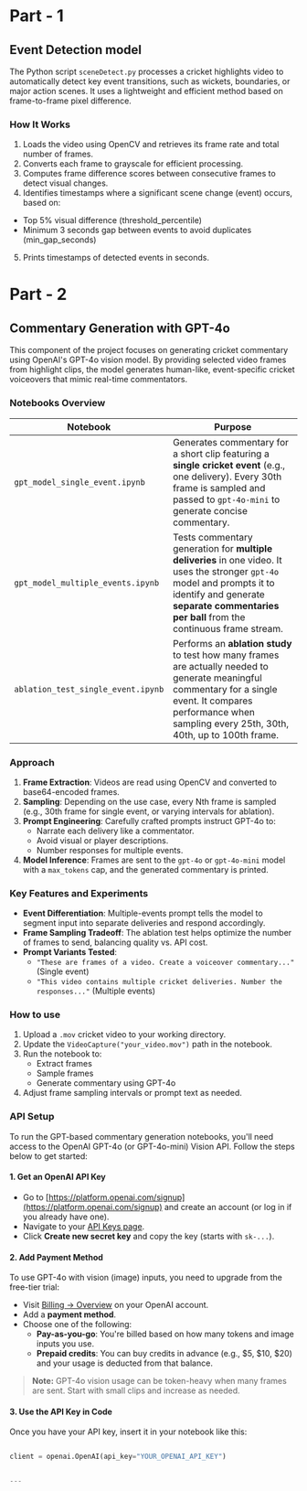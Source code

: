 # Part - 1

## Event Detection model

The Python script `sceneDetect.py` processes a cricket highlights video to automatically detect key event transitions, such as wickets, boundaries, or major action scenes. It uses a lightweight and efficient method based on frame-to-frame pixel difference.

### How It Works

1.	Loads the video using OpenCV and retrieves its frame rate and total number of frames.
2.	Converts each frame to grayscale for efficient processing.
3.	Computes frame difference scores between consecutive frames to detect visual changes.
4.	Identifies timestamps where a significant scene change (event) occurs, based on:
* Top 5% visual difference (threshold_percentile)
* Minimum 3 seconds gap between events to avoid duplicates (min_gap_seconds)
5.	Prints timestamps of detected events in seconds.


# Part - 2

## Commentary Generation with GPT-4o

This component of the project focuses on generating cricket commentary using OpenAI's GPT-4o vision model. By providing selected video frames from highlight clips, the model generates human-like, event-specific cricket voiceovers that mimic real-time commentators.


### Notebooks Overview

| Notebook                             | Purpose                                                                                     |
|--------------------------------------|---------------------------------------------------------------------------------------------|
| `gpt_model_single_event.ipynb`       | Generates commentary for a short clip featuring a **single cricket event** (e.g., one delivery). Every 30th frame is sampled and passed to `gpt-4o-mini` to generate concise commentary. |
| `gpt_model_multiple_events.ipynb`    | Tests commentary generation for **multiple deliveries** in one video. It uses the stronger `gpt-4o` model and prompts it to identify and generate **separate commentaries per ball** from the continuous frame stream. |
| `ablation_test_single_event.ipynb`   | Performs an **ablation study** to test how many frames are actually needed to generate meaningful commentary for a single event. It compares performance when sampling every 25th, 30th, 40th, up to 100th frame. |



### Approach

1. **Frame Extraction**: Videos are read using OpenCV and converted to base64-encoded frames.
2. **Sampling**: Depending on the use case, every Nth frame is sampled (e.g., 30th frame for single event, or varying intervals for ablation).
3. **Prompt Engineering**: Carefully crafted prompts instruct GPT-4o to:
   - Narrate each delivery like a commentator.
   - Avoid visual or player descriptions.
   - Number responses for multiple events.
4. **Model Inference**: Frames are sent to the `gpt-4o` or `gpt-4o-mini` model with a `max_tokens` cap, and the generated commentary is printed.



### Key Features and Experiments

- **Event Differentiation**: Multiple-events prompt tells the model to segment input into separate deliveries and respond accordingly.
- **Frame Sampling Tradeoff**: The ablation test helps optimize the number of frames to send, balancing quality vs. API cost.
- **Prompt Variants Tested**:
  - `"These are frames of a video. Create a voiceover commentary..."` (Single event)
  - `"This video contains multiple cricket deliveries. Number the responses..."` (Multiple events)



### How to use

1. Upload a `.mov` cricket video to your working directory.
2. Update the `VideoCapture("your_video.mov")` path in the notebook.
3. Run the notebook to:
   - Extract frames
   - Sample frames
   - Generate commentary using GPT-4o
4. Adjust frame sampling intervals or prompt text as needed.



### API Setup

To run the GPT-based commentary generation notebooks, you'll need access to the OpenAI GPT-4o (or GPT-4o-mini) Vision API. Follow the steps below to get started:

#### 1. Get an OpenAI API Key

- Go to [https://platform.openai.com/signup](https://platform.openai.com/signup) and create an account (or log in if you already have one).
- Navigate to your [API Keys page](https://platform.openai.com/account/api-keys).
- Click **Create new secret key** and copy the key (starts with `sk-...`).

#### 2. Add Payment Method

To use GPT-4o with vision (image) inputs, you need to upgrade from the free-tier trial:

- Visit [Billing → Overview](https://platform.openai.com/account/usage) on your OpenAI account.
- Add a **payment method**.
- Choose one of the following:
  - **Pay-as-you-go**: You're billed based on how many tokens and image inputs you use.
  - **Prepaid credits**: You can buy credits in advance (e.g., \$5, \$10, \$20) and your usage is deducted from that balance.

> **Note:** GPT-4o vision usage can be token-heavy when many frames are sent. Start with small clips and increase as needed.

#### 3. Use the API Key in Code

Once you have your API key, insert it in your notebook like this:

```python

client = openai.OpenAI(api_key="YOUR_OPENAI_API_KEY")


---
